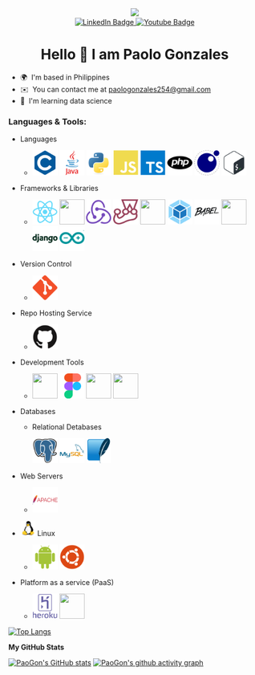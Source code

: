 <div id="header" align="center">
  <img src="https://media2.giphy.com/media/xUA7bdpLxQhsSQdyog/giphy.gif?cid=790b7611862e43d189884fe4edf2ca2598db658fefe42e70&rid=giphy.gif&ct=g" width="300"/>
  <div id="badges">
    <a href="https://www.linkedin.com/in/paolo-gonzales-455725269/">
      <img src="https://img.shields.io/badge/LinkedIn-blue?style=for-the-badge&logo=linkedin&logoColor=white" alt="LinkedIn Badge"/>
    </a>
    <a href="http://www.instagram.com/raabbittttttt/">
      <img src="https://img.shields.io/badge/Instagram-red?style=for-the-badge&logo=instagram&logoColor=white" alt="Youtube Badge"/>
    </a>
  </div>
  <h1> Hello 👋 I am Paolo Gonzales</h1>
</div>

* 🌍  I'm based in Philippines
* ✉️  You can contact me at [paologonzales254@gmail.com](mailto:paologonzales254@gmail.com)
* 🧠  I'm learning data science

### Languages & Tools:
* Languages
  * <div>
    <img src="https://github.com/devicons/devicon/blob/master/icons/c/c-plain.svg" width="50" height="50" />
    <img src="https://github.com/devicons/devicon/blob/master/icons/java/java-original-wordmark.svg" width="50" height="50"/>
    <img src="https://github.com/devicons/devicon/blob/master/icons/python/python-original.svg" width="50" height=50/>
    <img src="https://github.com/devicons/devicon/blob/master/icons/javascript/javascript-plain.svg" width="50" height=50/>
    <img src="https://github.com/devicons/devicon/blob/master/icons/typescript/typescript-plain.svg" width="50" height=50/>
    <img src="https://github.com/devicons/devicon/blob/master/icons/php/php-plain.svg" width="50" height=50/>
    <img src="https://github.com/devicons/devicon/blob/master/icons/lua/lua-original.svg" width="50" height=50/>
    <img src="https://github.com/devicons/devicon/blob/master/icons/bash/bash-original.svg" width="50" height=50/>
  </div>

* Frameworks & Libraries
  * <div>
      <img src="https://github.com/devicons/devicon/blob/master/icons/react/react-original.svg" width="50" height=50/>
      <img src="https://react-query-v3.tanstack.com/_next/static/images/emblem-light-628080660fddb35787ff6c77e97ca43e.svg" width="50" height=50/>
      <img src="https://github.com/devicons/devicon/blob/master/icons/redux/redux-original.svg" width="50" height=50/>
      <img src="https://github.com/devicons/devicon/blob/master/icons/jest/jest-plain.svg" width="50" height=50/>
      <img src="https://vitejs.dev/logo-with-shadow.png" width="50" height=50/>
      <img src="https://github.com/devicons/devicon/blob/master/icons/webpack/webpack-original.svg" width="50" height=50/>
      <img src="https://github.com/devicons/devicon/blob/master/icons/babel/babel-plain.svg" width="50" height=50/>
      <img src="https://typegraphql.com/img/logo.png" width="50" height=50/>
      <img src="https://github.com/devicons/devicon/blob/master/icons/django/django-plain-wordmark.svg" width="50" height=50/>
      <img src="https://github.com/devicons/devicon/blob/master/icons/arduino/arduino-original.svg" width="50" height=50/>
  </div>

* Version Control
  * <div>
      <img src="https://github.com/devicons/devicon/blob/master/icons/git/git-original.svg" width="50" height=50/>
  </div>

* Repo Hosting Service
  * <div>
    <img src="https://github.com/devicons/devicon/blob/master/icons/github/github-original.svg" width="50" height=50/>
  </div>


* Development Tools
  * <div>
      <img src="https://avatars.githubusercontent.com/u/6471485?s=200&v=4" width="50" height=50/>
      <img src="https://github.com/devicons/devicon/blob/master/icons/figma/figma-original.svg" width="50" height=50/>
      <img src="https://uxwing.com/wp-content/themes/uxwing/download/brands-and-social-media/postman-icon.png" width="50" height=50/>
      <img src="https://upload.wikimedia.org/wikipedia/commons/thumb/3/3e/Diagrams.net_Logo.svg/512px-Diagrams.net_Logo.svg.png?20211017091311" width="50" height=50/>
  </div>

* Databases
  * <div>
    <p>Relational Detabases</p>
    <div>
      <img src="https://github.com/devicons/devicon/blob/master/icons/postgresql/postgresql-original.svg" width="50" height=50/>
      <img src="https://github.com/devicons/devicon/blob/master/icons/mysql/mysql-original-wordmark.svg" width="50" height=50/>
      <img src="https://github.com/devicons/devicon/blob/master/icons/sqlite/sqlite-original.svg" width="50" height=50/>
    </div>
  </div>

* Web Servers
  * <div>
      <img src="https://github.com/devicons/devicon/blob/master/icons/apache/apache-original-wordmark.svg" width="50" height=50/>
  </div>

* <img src="https://github.com/devicons/devicon/blob/master/icons/linux/linux-original.svg" width="30" height="30"> Linux
  * <div>
    <img src="https://github.com/devicons/devicon/blob/master/icons/android/android-original.svg" width="50" height=50/>
    <img src="https://github.com/devicons/devicon/blob/master/icons/ubuntu/ubuntu-plain.svg" width="50" height=50/>
  </div>

* Platform as a service (PaaS)
  * <div> 
      <img src="https://github.com/devicons/devicon/blob/master/icons/heroku/heroku-original-wordmark.svg" width="50" height=50/>
      <img src="https://cdn.freebiesupply.com/logos/large/2x/netlify-logo-png-transparent.png" width="50" height=50/>
  </div>


[![Top Langs](https://github-readme-stats-ten-gilt.vercel.app/api/top-langs/?username=PaoGon&layout=compact&theme=vision-friendly-dark)](https://github.com/anuraghazra/github-readme-stats)
                    
<b>My GitHub Stats</b>

<a href="http://www.github.com/PaoGon"><img src="https://github-readme-stats-ten-gilt.vercel.app/api?username=PaoGon&show_icons=true&hide=&count_private=true&title_color=0891b2&text_color=ffffff&icon_color=0891b2&bg_color=1c1917&hide_border=true&show_icons=true" alt="PaoGon's GitHub stats" /></a>
[![PaoGon's github activity graph](https://github-readme-activity-graph.cyclic.app/graph?username=PaoGon&theme=tokyo-night)](https://github.com/PaoGon/github-readme-activity-graph)

